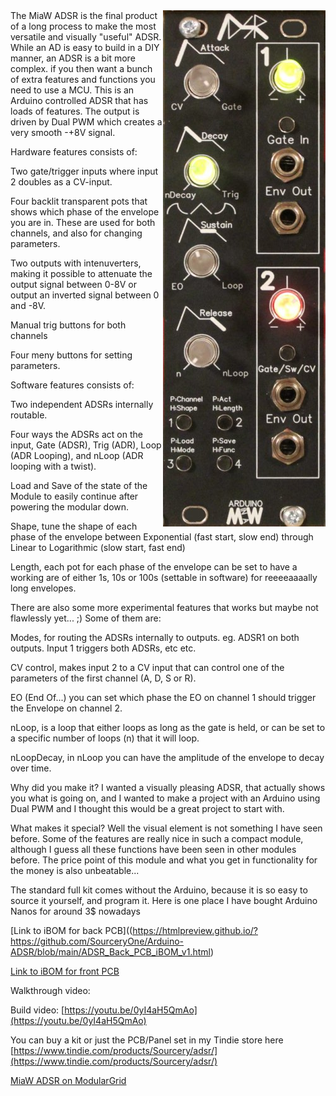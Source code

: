 <img align="right" src="ADSR_FP.jpg">
The MiaW ADSR is the final product of a long process to make the most versatile and visually "useful" ADSR. While an AD is easy to build in a DIY manner, an ADSR is a bit more complex. if you then want a bunch of extra features and functions you need to use a MCU. This is an Arduino controlled ADSR that has loads of features. The output is driven by Dual PWM which creates a very smooth -+8V signal.

Hardware features consists of:

Two gate/trigger inputs where input 2 doubles as a CV-input.

Four backlit transparent pots that shows which phase of the envelope you are in. These are used for both channels, and also for changing parameters.

Two outputs with intenuverters, making it possible to attenuate the output signal between 0-8V or output an inverted signal between 0 and -8V.

Manual trig buttons for both channels

Four meny buttons for setting parameters.

Software features consists of:

Two independent ADSRs internally routable.

Four ways the ADSRs act on the input, Gate (ADSR), Trig (ADR), Loop (ADR Looping), and nLoop (ADR looping with a twist).

Load and Save of the state of the Module to easily continue after powering the modular down.

Shape, tune the shape of each phase of the envelope between Exponential (fast start, slow end) through Linear to Logarithmic (slow start, fast end)

Length, each pot for each phase of the envelope can be set to have a working are of either 1s, 10s or 100s (settable in software) for reeeeaaaally long envelopes.

There are also some more experimental features that works but maybe not flawlessly yet... ;) Some of them are:

Modes, for routing the ADSRs internally to outputs. eg. ADSR1 on both outputs. Input 1 triggers both ADSRs, etc etc.

CV control, makes input 2 to a CV input that can control one of the parameters of the first channel (A, D, S or R).

EO (End Of...) you can set which phase the EO on channel 1 should trigger the Envelope on channel 2.

nLoop, is a loop that either loops as long as the gate is held, or can be set to a specific number of loops (n) that it will loop.

nLoopDecay, in nLoop you can have the amplitude of the envelope to decay over time.

Why did you make it?
I wanted a visually pleasing ADSR, that actually shows you what is going on, and I wanted to make a project with an Arduino using Dual PWM and I thought this would be a great project to start with.

What makes it special?
Well the visual element is not something I have seen before. Some of the features are really nice in such a compact module, although I guess all these functions have been seen in other modules before. The price point of this module and what you get in functionality for the money is also unbeatable...

The standard full kit comes without the Arduino, because it is so easy to source it yourself, and program it. Here is one place I have bought Arduino Nanos for around 3$ nowadays

[Link to iBOM for back PCB]((https://htmlpreview.github.io/?https://github.com/SourceryOne/Arduino-ADSR/blob/main/ADSR_Back_PCB_iBOM_v1.html)

[Link to iBOM for front PCB](https://htmlpreview.github.io/?https://github.com/SourceryOne/Arduino-ADSR/blob/ADSR_Front_PCB_iBOM_v1.html)

Walkthrough video: 

Build video: [https://youtu.be/0yI4aH5QmAo](https://youtu.be/0yI4aH5QmAo)

You can buy a kit or just the PCB/Panel set in my Tindie store here [https://www.tindie.com/products/Sourcery/adsr/](https://www.tindie.com/products/Sourcery/adsr/)

[MiaW ADSR on ModularGrid](https://modulargrid.com/e/miaw-adsr)
